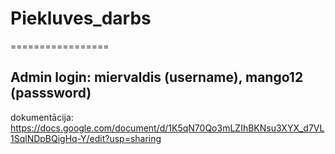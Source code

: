 # Piekluves_darbs
=================
## Admin login: miervaldis (username), mango12 (passsword)


dokumentācija: https://docs.google.com/document/d/1K5qN70Qo3mLZIhBKNsu3XYX_d7VL1SqlNDpBQigHq-Y/edit?usp=sharing

